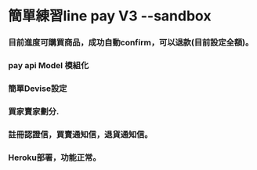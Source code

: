 # 簡單練習line pay V3 --sandbox
### 目前進度可購買商品，成功自動confirm，可以退款(目前設定全額)。
### pay api Model 模組化
### 簡單Devise設定 
### 買家賣家劃分.
### 註冊認證信，買賣通知信，退貨通知信。
### Heroku部署，功能正常。
